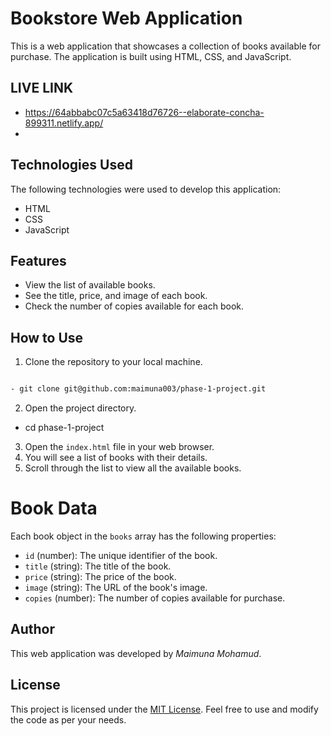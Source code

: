 # Bookstore Web Application

This is a web application that showcases a collection of books available for purchase. The application is built using HTML, CSS, and JavaScript.

## LIVE LINK 

- https://64abbabc07c5a63418d76726--elaborate-concha-899311.netlify.app/
- 

## Technologies Used

The following technologies were used to develop this application:

- HTML
- CSS
- JavaScript

## Features

- View the list of available books.
- See the title, price, and image of each book.
- Check the number of copies available for each book.

## How to Use

1. Clone the repository to your local machine.

```bash

- git clone git@github.com:maimuna003/phase-1-project.git

```

2. Open the project directory.

- cd phase-1-project


3. Open the `index.html` file in your web browser.
4. You will see a list of books with their details.
5. Scroll through the list to view all the available books.

# Book Data

Each book object in the `books` array has the following properties:

- `id` (number): The unique identifier of the book.
- `title` (string): The title of the book.
- `price` (string): The price of the book.
- `image` (string): The URL of the book's image.
- `copies` (number): The number of copies available for purchase.

## Author

This web application was developed by *Maimuna Mohamud*.

## License

This project is licensed under the [MIT License](LICENSE). Feel free to use and modify the code as per your needs.



